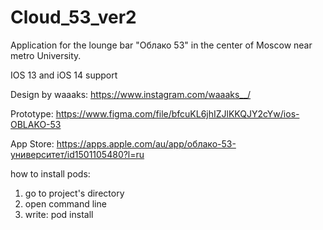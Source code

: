 # Cloud_53_ver2

Application for the lounge bar "Облако 53" in the center of Moscow near metro University.

IOS 13 and iOS 14 support

Design by waaaks: https://www.instagram.com/waaaks__/

Prototype: https://www.figma.com/file/bfcuKL6jhIZJlKKQJY2cYw/ios-OBLAKO-53

App Store: https://apps.apple.com/au/app/облако-53-университет/id1501105480?l=ru

how to install pods:
1. go to project's directory
2. open command line
3. write: pod install
